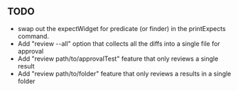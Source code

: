 ## TODO
- swap out the expectWidget for predicate (or finder) in the printExpects command.
- Add "review --all" option that collects all the diffs into a single file for approval
- Add "review path/to/approvalTest" feature that only reviews a single result
- Add "review path/to/folder" feature that only reviews a results in a single folder
